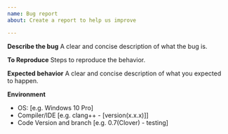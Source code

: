 ```yaml
---
name: Bug report
about: Create a report to help us improve

---
```


**Describe the bug**
A clear and concise description of what the bug is.

**To Reproduce**
Steps to reproduce the behavior.

**Expected behavior**
A clear and concise description of what you expected to happen.

**Environment**
 - OS: [e.g. Windows 10 Pro]
 - Compiler/IDE [e.g. clang++ - [version(x.x.x)]]
 - Code Version and branch [e.g. 0.7(Clover) - testing]

